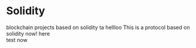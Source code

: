 # Solidity
blockchain projects based on solidity
ta
hellloo
This is a protocol based on solidity now! here
<br />
test now
